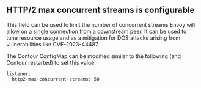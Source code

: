## HTTP/2 max concurrent streams is configurable

This field can be used to limit the number of concurrent streams Envoy will allow on a single connection from a downstream peer.
It can be used to tune resource usage and as a mitigation for DOS attacks arising from vulnerabilities like CVE-2023-44487.

The Contour ConfigMap can be modified similar to the following (and Contour restarted) to set this value:

```
listener:
  http2-max-concurrent-streams: 50
```
